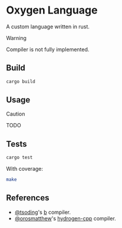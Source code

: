 # Oxygen Language

A custom language written in rust.

> [!WARNING]
> Compiler is not fully implemented.

## Build

```sh
cargo build
```

## Usage

> [!CAUTION]
> TODO

## Tests

```sh
cargo test
```

With coverage:

```sh
make
```

## References
- [@tsoding](https://github.com/tsoding)'s [b](https://github.com/tsoding/b) compiler.
- [@orosmatthew](https://github.com/orosmatthew)'s [hydrogen-cpp](https://github.com/orosmatthew/hydrogen-cpp/tree/master) compiler.
